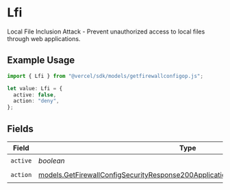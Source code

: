 # Lfi

Local File Inclusion Attack - Prevent unauthorized access to local files through web applications.

## Example Usage

```typescript
import { Lfi } from "@vercel/sdk/models/getfirewallconfigop.js";

let value: Lfi = {
  active: false,
  action: "deny",
};
```

## Fields

| Field                                                                                                                                                                          | Type                                                                                                                                                                           | Required                                                                                                                                                                       | Description                                                                                                                                                                    |
| ------------------------------------------------------------------------------------------------------------------------------------------------------------------------------ | ------------------------------------------------------------------------------------------------------------------------------------------------------------------------------ | ------------------------------------------------------------------------------------------------------------------------------------------------------------------------------ | ------------------------------------------------------------------------------------------------------------------------------------------------------------------------------ |
| `active`                                                                                                                                                                       | *boolean*                                                                                                                                                                      | :heavy_check_mark:                                                                                                                                                             | N/A                                                                                                                                                                            |
| `action`                                                                                                                                                                       | [models.GetFirewallConfigSecurityResponse200ApplicationJSONResponseBodyCrsLfiAction](../models/getfirewallconfigsecurityresponse200applicationjsonresponsebodycrslfiaction.md) | :heavy_check_mark:                                                                                                                                                             | N/A                                                                                                                                                                            |